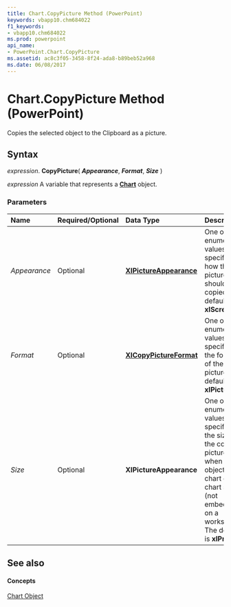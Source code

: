 ```yaml
---
title: Chart.CopyPicture Method (PowerPoint)
keywords: vbapp10.chm684022
f1_keywords:
- vbapp10.chm684022
ms.prod: powerpoint
api_name:
- PowerPoint.Chart.CopyPicture
ms.assetid: ac8c3f05-3458-8f24-ada8-b89beb52a968
ms.date: 06/08/2017
---
```



# Chart.CopyPicture Method (PowerPoint)

Copies the selected object to the Clipboard as a picture.


## Syntax

 _expression_. **CopyPicture**( **_Appearance_**, **_Format_**, **_Size_** )

 _expression_ A variable that represents a **[Chart](PowerPoint.Chart.md)** object.


### Parameters



|**Name**|**Required/Optional**|**Data Type**|**Description**|
|:-----|:-----|:-----|:-----|
| _Appearance_|Optional|**[XlPictureAppearance](PowerPoint.XlPictureAppearance.md)**|One of the enumeration values that specifies how the picture should be copied. The default is  **xlScreen**.|
| _Format_|Optional|**[XlCopyPictureFormat](PowerPoint.XlCopyPictureFormat.md)**|One of the enumeration values that specifies the format of the picture. The default is  **xlPicture**.|
| _Size_|Optional|**XlPictureAppearance**|One of the enumeration values that specifies the size of the copied picture when the object is a chart on a chart sheet (not embedded on a worksheet). The default is  **xlPrinter**.|

## See also


#### Concepts


[Chart Object](PowerPoint.Chart.md)

